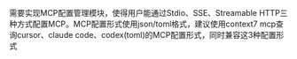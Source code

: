 需要实现MCP配置管理模块，使得用户能通过Stdio、SSE、Streamable HTTP三种方式配置MCP。MCP配置形式使用json/toml格式，建议使用context7 mcp查询cursor、claude code、codex(toml)的MCP配置形式，同时兼容这3种配置形式